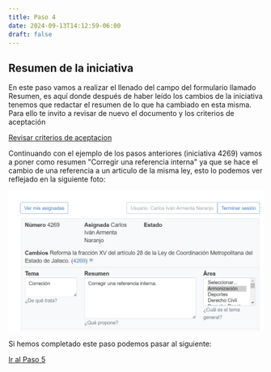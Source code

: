 ```yaml
---
title: Paso 4
date: 2024-09-13T14:12:59-06:00
draft: false
---
```

## Resumen de la iniciativa
<!--more-->
 En este paso vamos a realizar el llenado del campo del formulario llamado Resumen, es aquí donde después de haber leído los cambios de la iniciativa tenemos que redactar el resumen de lo que ha cambiado en esta misma. Para ello te invito a revisar de nuevo el documento y los criterios de aceptación

 [Revisar criterios de aceptacion](https://siguealcongreso.org/resumenes/criterios-para-clasificar/)

 Continuando con el ejemplo de los pasos anteriores (iniciativa 4269) vamos a poner como resumen "Corregir una referencia interna" ya que se hace el cambio de una referencia a un articulo de la misma ley, esto lo podemos ver reflejado en la siguiente foto:
 
 ![Texto alternativo](form_abierto_llenado.png) 

 Si hemos completado este paso podemos pasar al siguiente:

 [Ir al Paso 5](../paso-5/)
